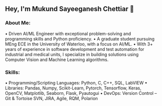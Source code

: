 ## Hey, I'm Mukund Sayeeganesh Chettiar 👋

### About Me:
•	Driven AI/ML Engineer with exceptional problem-solving and programming skills and Python proficiency.
•	A graduate student pursuing MEng ECE in the University of Waterloo, with a focus on AI/ML.
•	With 3+ years of experience in software development and test automation for industrial and medical units, I specialize in building solutions using Computer Vision and Machine Learning algorithms.

### Skills:
•	Programming/Scripting Languages: Python, C, C++, SQL, LabVIEW
•	Libraries: Pandas, Numpy, Scikit-Learn, Pytorch, Tensorflow, Keras, OpenCV, Matplotlib, Seaborn, Flask, Pyautogui
•	DevOps: Version Control – Git & Tortoise SVN, JIRA, Agile, RQM, Polarion



